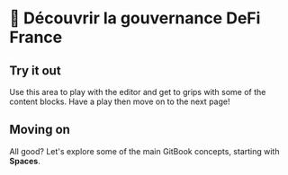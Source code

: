 # 🐣 Découvrir la gouvernance DeFi France

## Try it out

Use this area to play with the editor and get to grips with some of the content blocks. Have a play then move on to the next page!



## Moving on

All good? Let's explore some of the main GitBook concepts, starting with **Spaces**.
